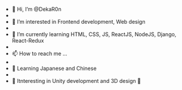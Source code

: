 - 👋 Hi, I’m @DekaR0n
- 
- 👀 I’m interested in Frontend development, Web design
- 
- 🌱 I’m currently learning HTML, CSS, JS, ReactJS, NodeJS, Django, React-Redux
- 
- 📫 How to reach me ...
- 
- 🎍 Learning Japanese and Chinese
- 
- 👾 Itnteresting in Unity development and 3D design 👾

<!---
DekaR0n/DekaR0n is a ✨ special ✨ repository because its `README.md` (this file) appears on your GitHub profile.
You can click the Preview link to take a look at your changes.
--->

